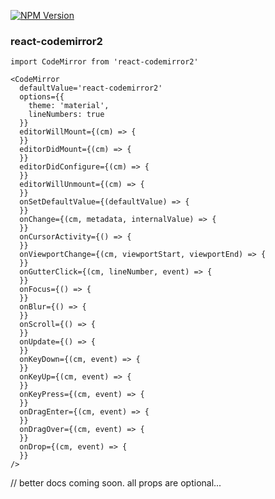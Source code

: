 [![NPM Version](https://img.shields.io/npm/v/react-codemirror2.svg?style=flat-square)](https://www.npmjs.com/package/react-codemirror2)

### react-codemirror2

```
import CodeMirror from 'react-codemirror2'

<CodeMirror
  defaultValue='react-codemirror2'
  options={{
    theme: 'material',
    lineNumbers: true
  }}
  editorWillMount={(cm) => {
  }}
  editorDidMount={(cm) => {
  }}
  editorDidConfigure={(cm) => {
  }}
  editorWillUnmount={(cm) => {
  }}
  onSetDefaultValue={(defaultValue) => {
  }}
  onChange={(cm, metadata, internalValue) => {
  }}
  onCursorActivity={() => {
  }}
  onViewportChange={(cm, viewportStart, viewportEnd) => {
  }}
  onGutterClick={(cm, lineNumber, event) => {
  }}
  onFocus={() => {
  }}
  onBlur={() => {
  }}
  onScroll={() => {
  }}
  onUpdate={() => {
  }}
  onKeyDown={(cm, event) => {
  }}
  onKeyUp={(cm, event) => {
  }}
  onKeyPress={(cm, event) => {
  }}
  onDragEnter={(cm, event) => {
  }}
  onDragOver={(cm, event) => {
  }}
  onDrop={(cm, event) => {
  }}
/>
```

// better docs coming soon. all props are optional...